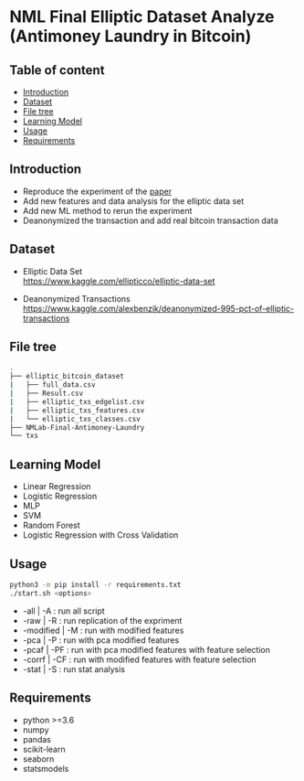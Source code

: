 # NML Final Elliptic Dataset Analyze (Antimoney Laundry in Bitcoin)

## Table of content
- [Introduction](#introduction)
- [Dataset](#dataset)
- [File tree](#file-tree)
- [Learning Model](#learning-model)
- [Usage](#usage)
- [Requirements](#requirements)

## Introduction
- Reproduce the experiment of the [paper](https://arxiv.org/abs/1908.02591)
- Add new features and data analysis for the elliptic data set
- Add new ML method to rerun the experiment
- Deanonymized the transaction and add real bitcoin transaction data

## Dataset
- Elliptic Data Set  
  https://www.kaggle.com/ellipticco/elliptic-data-set

- Deanonymized Transactions  
  https://www.kaggle.com/alexbenzik/deanonymized-995-pct-of-elliptic-transactions

## File tree
```bash
.
├── elliptic_bitcoin_dataset
|   ├── full_data.csv
|   ├── Result.csv
|   ├── elliptic_txs_edgelist.csv
|   ├── elliptic_txs_features.csv
|   └── elliptic_txs_classes.csv
├── NMLab-Final-Antimoney-Laundry
└── txs
```
## Learning Model
- Linear Regression
- Logistic Regression
- MLP
- SVM
- Random Forest
- Logistic Regression with Cross Validation

## Usage

```bash
python3 -m pip install -r requirements.txt
./start.sh <options>
```
* -all | -A : run all script
* -raw | -R : run replication of the expriment
* -modified | -M : run with modified features
* -pca | -P : run with pca modified features
* -pcaf | -PF : run with pca modified features with feature selection
* -corrf | -CF : run with modified features with feature selection
* -stat | -S : run stat analysis


## Requirements

- python >=3.6
- numpy
- pandas
- scikit-learn
- seaborn
- statsmodels



